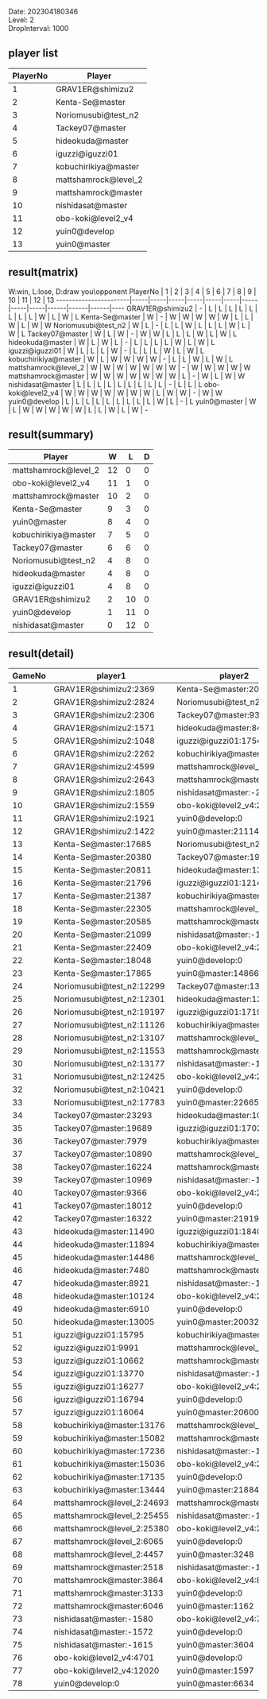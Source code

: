 Date: 202304180346  
Level: 2  
DropInterval: 1000  
## player list
PlayerNo  |  Player
----------|----------------------
1         |  GRAV1ER@shimizu2
2         |  Kenta-Se@master
3         |  Noriomusubi@test_n2
4         |  Tackey07@master
5         |  hideokuda@master
6         |  iguzzi@iguzzi01
7         |  kobuchirikiya@master
8         |  mattshamrock@level_2
9         |  mattshamrock@master
10        |  nishidasat@master
11        |  obo-koki@level2_v4
12        |  yuin0@develop
13        |  yuin0@master
## result(matrix)
W:win, L:lose, D:draw
you\opponent PlayerNo  |  1  |  2  |  3  |  4  |  5  |  6  |  7  |  8  |  9  |  10  |  11  |  12  |  13
-----------------------|-----|-----|-----|-----|-----|-----|-----|-----|-----|------|------|------|----
GRAV1ER@shimizu2       |  -  |  L  |  L  |  L  |  L  |  L  |  L  |  L  |  L  |  W   |  L   |  W   |  L
Kenta-Se@master        |  W  |  -  |  W  |  W  |  W  |  W  |  W  |  L  |  L  |  W   |  L   |  W   |  W
Noriomusubi@test_n2    |  W  |  L  |  -  |  L  |  L  |  W  |  L  |  L  |  L  |  W   |  L   |  W   |  L
Tackey07@master        |  W  |  L  |  W  |  -  |  W  |  W  |  L  |  L  |  L  |  W   |  L   |  W   |  L
hideokuda@master       |  W  |  L  |  W  |  L  |  -  |  L  |  L  |  L  |  L  |  W   |  L   |  W   |  L
iguzzi@iguzzi01        |  W  |  L  |  L  |  L  |  W  |  -  |  L  |  L  |  L  |  W   |  L   |  W   |  L
kobuchirikiya@master   |  W  |  L  |  W  |  W  |  W  |  W  |  -  |  L  |  L  |  W   |  L   |  W   |  L
mattshamrock@level_2   |  W  |  W  |  W  |  W  |  W  |  W  |  W  |  -  |  W  |  W   |  W   |  W   |  W
mattshamrock@master    |  W  |  W  |  W  |  W  |  W  |  W  |  W  |  L  |  -  |  W   |  L   |  W   |  W
nishidasat@master      |  L  |  L  |  L  |  L  |  L  |  L  |  L  |  L  |  L  |  -   |  L   |  L   |  L
obo-koki@level2_v4     |  W  |  W  |  W  |  W  |  W  |  W  |  W  |  L  |  W  |  W   |  -   |  W   |  W
yuin0@develop          |  L  |  L  |  L  |  L  |  L  |  L  |  L  |  L  |  L  |  W   |  L   |  -   |  L
yuin0@master           |  W  |  L  |  W  |  W  |  W  |  W  |  W  |  L  |  L  |  W   |  L   |  W   |  -
## result(summary)
Player                |  W   |  L   |  D
----------------------|------|------|---
mattshamrock@level_2  |  12  |  0   |  0
obo-koki@level2_v4    |  11  |  1   |  0
mattshamrock@master   |  10  |  2   |  0
Kenta-Se@master       |  9   |  3   |  0
yuin0@master          |  8   |  4   |  0
kobuchirikiya@master  |  7   |  5   |  0
Tackey07@master       |  6   |  6   |  0
Noriomusubi@test_n2   |  4   |  8   |  0
hideokuda@master      |  4   |  8   |  0
iguzzi@iguzzi01       |  4   |  8   |  0
GRAV1ER@shimizu2      |  2   |  10  |  0
yuin0@develop         |  1   |  11  |  0
nishidasat@master     |  0   |  12  |  0
## result(detail)
GameNo  |  player1                     |  player2
--------|------------------------------|----------------------------
1       |  GRAV1ER@shimizu2:2369       |  Kenta-Se@master:20204
2       |  GRAV1ER@shimizu2:2824       |  Noriomusubi@test_n2:13250
3       |  GRAV1ER@shimizu2:2306       |  Tackey07@master:9301
4       |  GRAV1ER@shimizu2:1571       |  hideokuda@master:8442
5       |  GRAV1ER@shimizu2:1048       |  iguzzi@iguzzi01:17543
6       |  GRAV1ER@shimizu2:2262       |  kobuchirikiya@master:14549
7       |  GRAV1ER@shimizu2:4599       |  mattshamrock@level_2:25981
8       |  GRAV1ER@shimizu2:2643       |  mattshamrock@master:25228
9       |  GRAV1ER@shimizu2:1805       |  nishidasat@master:-2115
10      |  GRAV1ER@shimizu2:1559       |  obo-koki@level2_v4:20211
11      |  GRAV1ER@shimizu2:1921       |  yuin0@develop:0
12      |  GRAV1ER@shimizu2:1422       |  yuin0@master:21114
13      |  Kenta-Se@master:17685       |  Noriomusubi@test_n2:11223
14      |  Kenta-Se@master:20380       |  Tackey07@master:19086
15      |  Kenta-Se@master:20811       |  hideokuda@master:13647
16      |  Kenta-Se@master:21796       |  iguzzi@iguzzi01:12142
17      |  Kenta-Se@master:21387       |  kobuchirikiya@master:10929
18      |  Kenta-Se@master:22305       |  mattshamrock@level_2:25662
19      |  Kenta-Se@master:20585       |  mattshamrock@master:25070
20      |  Kenta-Se@master:21099       |  nishidasat@master:-1611
21      |  Kenta-Se@master:22409       |  obo-koki@level2_v4:23182
22      |  Kenta-Se@master:18048       |  yuin0@develop:0
23      |  Kenta-Se@master:17865       |  yuin0@master:14866
24      |  Noriomusubi@test_n2:12299   |  Tackey07@master:13764
25      |  Noriomusubi@test_n2:12301   |  hideokuda@master:12570
26      |  Noriomusubi@test_n2:19197   |  iguzzi@iguzzi01:17198
27      |  Noriomusubi@test_n2:11126   |  kobuchirikiya@master:15561
28      |  Noriomusubi@test_n2:13107   |  mattshamrock@level_2:24954
29      |  Noriomusubi@test_n2:11553   |  mattshamrock@master:19160
30      |  Noriomusubi@test_n2:13177   |  nishidasat@master:-1438
31      |  Noriomusubi@test_n2:12425   |  obo-koki@level2_v4:22009
32      |  Noriomusubi@test_n2:10421   |  yuin0@develop:0
33      |  Noriomusubi@test_n2:17783   |  yuin0@master:22665
34      |  Tackey07@master:23293       |  hideokuda@master:10490
35      |  Tackey07@master:19689       |  iguzzi@iguzzi01:17028
36      |  Tackey07@master:7979        |  kobuchirikiya@master:11214
37      |  Tackey07@master:10890       |  mattshamrock@level_2:24145
38      |  Tackey07@master:16224       |  mattshamrock@master:23772
39      |  Tackey07@master:10969       |  nishidasat@master:-1389
40      |  Tackey07@master:9366        |  obo-koki@level2_v4:20664
41      |  Tackey07@master:18012       |  yuin0@develop:0
42      |  Tackey07@master:16322       |  yuin0@master:21919
43      |  hideokuda@master:11490      |  iguzzi@iguzzi01:18400
44      |  hideokuda@master:11894      |  kobuchirikiya@master:13921
45      |  hideokuda@master:14486      |  mattshamrock@level_2:25280
46      |  hideokuda@master:7480       |  mattshamrock@master:23023
47      |  hideokuda@master:8921       |  nishidasat@master:-1636
48      |  hideokuda@master:10124      |  obo-koki@level2_v4:22727
49      |  hideokuda@master:6910       |  yuin0@develop:0
50      |  hideokuda@master:13005      |  yuin0@master:20032
51      |  iguzzi@iguzzi01:15795       |  kobuchirikiya@master:17351
52      |  iguzzi@iguzzi01:9991        |  mattshamrock@level_2:25189
53      |  iguzzi@iguzzi01:10662       |  mattshamrock@master:22272
54      |  iguzzi@iguzzi01:13770       |  nishidasat@master:-1471
55      |  iguzzi@iguzzi01:16277       |  obo-koki@level2_v4:23650
56      |  iguzzi@iguzzi01:16794       |  yuin0@develop:0
57      |  iguzzi@iguzzi01:16064       |  yuin0@master:20600
58      |  kobuchirikiya@master:13176  |  mattshamrock@level_2:23463
59      |  kobuchirikiya@master:15082  |  mattshamrock@master:23270
60      |  kobuchirikiya@master:17236  |  nishidasat@master:-1570
61      |  kobuchirikiya@master:15036  |  obo-koki@level2_v4:24029
62      |  kobuchirikiya@master:17135  |  yuin0@develop:0
63      |  kobuchirikiya@master:13444  |  yuin0@master:21884
64      |  mattshamrock@level_2:24693  |  mattshamrock@master:23879
65      |  mattshamrock@level_2:25455  |  nishidasat@master:-1116
66      |  mattshamrock@level_2:25380  |  obo-koki@level2_v4:23995
67      |  mattshamrock@level_2:6065   |  yuin0@develop:0
68      |  mattshamrock@level_2:4457   |  yuin0@master:3248
69      |  mattshamrock@master:2518    |  nishidasat@master:-1478
70      |  mattshamrock@master:3864    |  obo-koki@level2_v4:8715
71      |  mattshamrock@master:3133    |  yuin0@develop:0
72      |  mattshamrock@master:6046    |  yuin0@master:1162
73      |  nishidasat@master:-1580     |  obo-koki@level2_v4:7671
74      |  nishidasat@master:-1572     |  yuin0@develop:0
75      |  nishidasat@master:-1615     |  yuin0@master:3604
76      |  obo-koki@level2_v4:4701     |  yuin0@develop:0
77      |  obo-koki@level2_v4:12020    |  yuin0@master:1597
78      |  yuin0@develop:0             |  yuin0@master:6634
